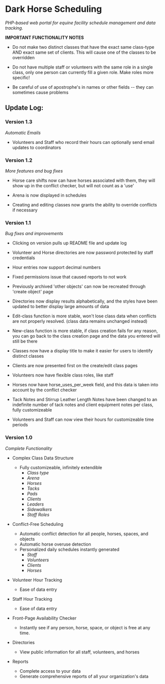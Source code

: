 # Dark Horse Scheduling

*PHP-based web portal for equine facility schedule management and data tracking.*

**IMPORTANT FUNCTIONALITY NOTES**
* Do not make two distinct classes that have the exact same class-type AND exact same set of clients. This will cause one of the classes to be overridden

* Do not have multiple staff or volunteers with the same role in a single class, only one person can currently fill a given role. Make roles more specific!

* Be careful of use of apostrophe's in names or other fields -- they can sometimes cause problems

## Update Log:

### Version 1.3
  *Automatic Emails*

* Volunteers and Staff who record their hours can optionally send email updates to coordinators

### Version 1.2
  *More features and bug fixes*

* Horse care shifts now can have horses associated with them, they will show up in the conflict checker, but will not count as a 'use'

* Arena is now displayed in schedules

* Creating and editing classes now grants the ability to override conflicts if necessary

### Version 1.1
  *Bug fixes and improvements*

* Clicking on version pulls up README file and update log

* Volunteer and Horse directories are now password protected by staff credentials

* Hour entries now support decimal numbers

* Fixed permissions issue that caused reports to not work

* Previously archived 'other objects' can now be recreated through 'create object' page

* Directories now display results alphabetically, and the styles have been updated to better display large amounts of data

* Edit-class function is more stable, won't lose class data when conflicts are not properly resolved. (class data remains unchanged instead)

* New-class function is more stable, if class creation fails for any reason, you can go back to the class creation page and the data you entered will still be there

* Classes now have a display title to make it easier for users to identify distinct classes

* Clients are now presented first on the create/edit class pages

* Volunteers now have flexible class roles, like staff

* Horses now have horse_uses_per_week field, and this data is taken into account by the conflict checker

* Tack Notes and Stirrup Leather Length Notes have been changed to an indefinite number of tack notes and client equipment notes per class, fully customizeable

* Volunteers and Staff can now view their hours for customizeable time periods


### Version 1.0
  *Complete Functionality*

* Complex Class Data Structure
  * Fully customizeable, infinitely extendible
    * *Class type*
    * *Arena*
    * *Horses*
    * *Tacks*
    * *Pads*
    * *Clients*
    * *Leaders*
    * *Sidewalkers*
    * *Staff Roles*

* Conflict-Free Scheduling
  * Automatic conflict detection for all people, horses, spaces, and objects
  * Automatic horse overuse detection
  * Personalized daily schedules instantly generated
    * *Staff*
    * *Volunteers*
    * *Clients*
    * *Horses*

* Volunteer Hour Tracking
  * Ease of data entry

* Staff Hour Tracking
  * Ease of data entry

* Front-Page Availability Checker
  * Instantly see if any person, horse, space, or object is free at any time.

* Directories
  * View public information for all staff, volunteers, and horses

* Reports
  * Complete access to your data
  * Generate comprehensive reports of all your organization's data
